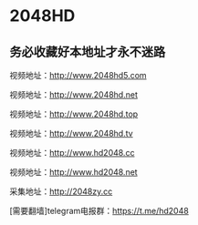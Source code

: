 <h1>2048HD</h1>

<h2>务必收藏好本地址才永不迷路</h2>

视频地址：http://www.2048hd5.com

视频地址：http://www.2048hd.net

视频地址：http://www.2048hd.top

视频地址：http://www.2048hd.tv

视频地址：http://www.hd2048.cc

视频地址：http://www.hd2048.net

采集地址：http://2048zy.cc


[需要翻墙]telegram电报群：https://t.me/hd2048
